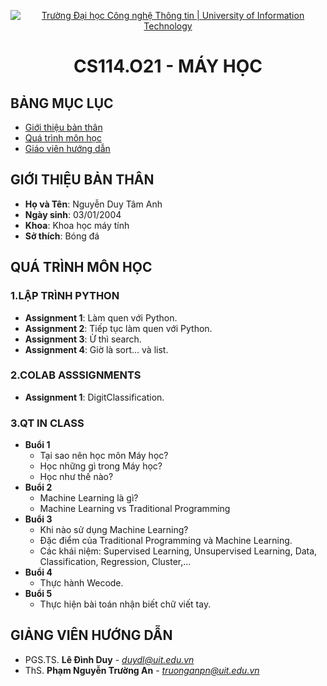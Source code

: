 <p align="center">
  <a href="https://www.uit.edu.vn/" title="Trường Đại học Công nghệ Thông tin" style="border: 5;">
    <img src="https://i.imgur.com/WmMnSRt.png" alt="Trường Đại học Công nghệ Thông tin | University of Information Technology">
  </a>
</p>

<!-- Title -->
<h1 align="center"><b>CS114.O21 - MÁY HỌC</b></h1>

## BẢNG MỤC LỤC

- [Giới thiệu bản thân](#gioithiebanthan)
- [Quá trình môn học](#quatrinhmonhoc)
- [Giáo viên hướng dẫn](#giaovienhuongdan)

## GIỚI THIỆU BẢN THÂN

<a name = "gioithieubanthan"></a>

- **Họ và Tên**: Nguyễn Duy Tâm Anh
- **Ngày sinh**: 03/01/2004
- **Khoa**: Khoa học máy tính
- **Sở thích**: Bóng đá

## QUÁ TRÌNH MÔN HỌC

<a name ="quatrinh"></a>

### 1.LẬP TRÌNH PYTHON

<a name ="colab"></a>

- **Assignment 1**: Làm quen với Python.
- **Assignment 2**: Tiếp tục làm quen với Python.
- **Assignment 3**: Ừ thì search.
- **Assignment 4**: Giờ là sort... và list.

### 2.COLAB ASSSIGNMENTS

<a name ="QT"></a>


- **Assignment 1**: <a style='text-decoration: none' href='https://colab.research.google.com/drive/18QzdvMbSxb89Wy-PJ8jJG1MeA5OifnGI#scrollTo=CdUPo6oXFI0b'>DigitClassification.</a>

### 3.QT IN CLASS

- **Buổi 1**
  - Tại sao nên học môn Máy học?
  - Học những gì trong Máy học?
  - Học như thế nào?
- **Buổi 2**
  - Machine Learning là gì?
  - Machine Learning vs Traditional Programming
- **Buổi 3**
  - Khi nào sử dụng Machine Learning?
  - Đặc điểm của Traditional Programming và Machine Learning.
  - Các khái niệm: Supervised Learning, Unsupervised Learning, Data, Classification, Regression, Cluster,...
- **Buổi 4**
  - Thực hành Wecode.
- **Buổi 5**
  - Thực hiện bài toán nhận biết chữ viết tay.

## GIẢNG VIÊN HƯỚNG DẪN

<a name="giangvien"></a>

- PGS.TS. **Lê Đình Duy** - *duydl@uit.edu.vn*
- ThS. **Phạm Nguyễn Trường An** - *truonganpn@uit.edu.vn*
